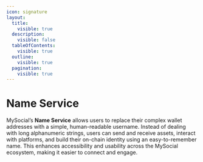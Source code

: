 ```yaml
---
icon: signature
layout:
  title:
    visible: true
  description:
    visible: false
  tableOfContents:
    visible: true
  outline:
    visible: true
  pagination:
    visible: true
---
```


# Name Service

MySocial’s **Name Service** allows users to replace their complex wallet addresses with a simple, human-readable username. Instead of dealing with long alphanumeric strings, users can send and receive assets, interact with platforms, and build their on-chain identity using an easy-to-remember name. This enhances accessibility and usability across the MySocial ecosystem, making it easier to connect and engage.


